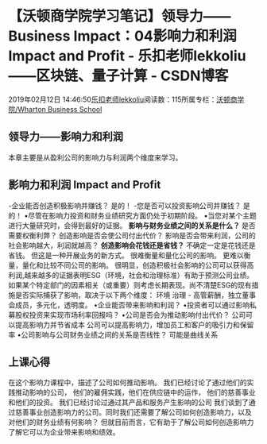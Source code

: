 
# 【沃顿商学院学习笔记】领导力——Business Impact：04影响力和利润 Impact and Profit - 乐扣老师lekkoliu——区块链、量子计算 - CSDN博客

2019年02月12日 14:46:50[乐扣老师lekkoliu](https://me.csdn.net/lsttoy)阅读数：115所属专栏：[沃顿商学院/Wharton Business School](https://blog.csdn.net/column/details/33347.html)



## 领导力——影响力和利润
本章主要是从盈利公司的影响力与利润两个维度来学习。
## 影响力和利润 Impact and Profit
-企业能否创造积极影响并赚钱？
是的！
-您是否可以投资影响公司并赚钱？
是的！
•尽管在影响力投资和财务业绩研究方面仍处于初期阶段。
•当您对某个主题进行大量研究时，会得到最好的证据。
**影响与财务业绩之间的关系是什么？**
是否需要权衡利弊？
创造影响是否会使公司付出代价？
影响是否会带来利润，公司的社会影响越大，利润就越高？
**创造影响会花钱还是省钱？**
不确定一定是花钱还是省钱。
但这是一种开展业务的新方式。
很难衡量和量化公司的影响。
更难以衡量，量化和比较不同公司的影响。
很明显，创造积极社会影响的公司可以获得高利润,越来越多的证据表明ESG（环境，社会和治理标准）有助于预测公司业绩。如果某个特定部门的因素相关（或重要）则考虑长期表现。尚不清楚ESG的现有措施是否实际捕获了影响，取决于以下两个维度：
环境
治理 - 高管薪酬，独立董事会成员，多元化，透明度。
•企业能否带来影响和利润？
•投资者可以通过影响私募股权投资来实现市场利率回报吗？
•公司是否会为推动影响付出代价？
公司可以提高影响力并节省成本
公司可以提高影响力，增加员工和客户的吸引力和保留率
•公司影响与公司财务业绩之间的关系是否线性？
可能是曲线关系
## 上课心得
在这个影响力课程中，描述了公司如何推动影响。 我们已经讨论了通过他们的实践推动影响的公司， 他们的雇佣实践，他们在供应链中的运作， 他们的慈善事业和他们的投资。 我们已经讨论过通过其产品和服务产生影响的公司 我们谈到了通过慈善事业创造影响力的公司。同时我们还需要了解公司如何创造影响力，以及 对他们的财务业绩有何影响？ 但就目前而言，它有助于了解公司如何创造影响力了解它可以为企业带来影响和绩效。

